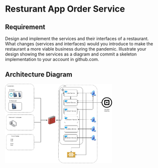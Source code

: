 # Resturant App Order Service

## Requirement
Design and implement the services and their interfaces of a restaurant. What changes (services and interfaces) would you introduce to make the restaurant a more viable business during the pandemic. Illustrate your design showing the services as a diagram and commit a skeleton implementation to your account in github.com.


## Architecture Diagram
 <img src="https://github.com/suhrit-rimal/resturant/blob/main/diagrams/Resturant%20Micro%20Service%20Architecture.jpg" width="350px" />